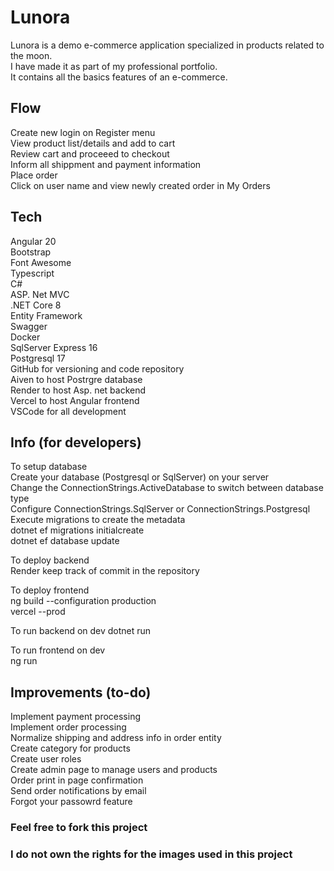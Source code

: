 # Lunora

Lunora is a demo e-commerce application specialized in products related to the moon.  
I have made it as part of my professional portfolio.   
It contains all the basics features of an e-commerce.  

## Flow
Create new login on Register menu  
View product list/details and add to cart  
Review cart and proceeed to checkout  
Inform all shippment and payment information  
Place order  
Click on user name and view newly created order in My Orders  

## Tech
Angular 20  
Bootstrap  
Font Awesome  
Typescript  
C#  
ASP. Net MVC  
.NET Core 8  
Entity Framework  
Swagger  
Docker  
SqlServer Express 16  
Postgresql 17  
GitHub for versioning and code repository  
Aiven to host Postrgre database  
Render to host Asp. net backend  
Vercel to host Angular frontend  
VSCode for all development  

## Info (for developers)

To setup database  
Create your database (Postgresql or SqlServer) on your server  
Change the ConnectionStrings.ActiveDatabase to switch between database type  
Configure ConnectionStrings.SqlServer or ConnectionStrings.Postgresql  
Execute migrations to create the metadata  
dotnet ef migrations initialcreate  
dotnet ef database update  

To deploy backend  
Render keep track of commit in the repository  

To deploy frontend  
ng build --configuration production  
vercel --prod  

To run backend on dev
dotnet run

To run frontend on dev  
ng run  

## Improvements (to-do)  
Implement payment processing  
Implement order processing  
Normalize shipping and address info in order entity  
Create category for products  
Create user roles   
Create admin page to manage users and products  
Order print in page confirmation  
Send order notifications by email  
Forgot your passowrd feature  

### Feel free to fork this project

### I do not own the rights for the images used in this project
